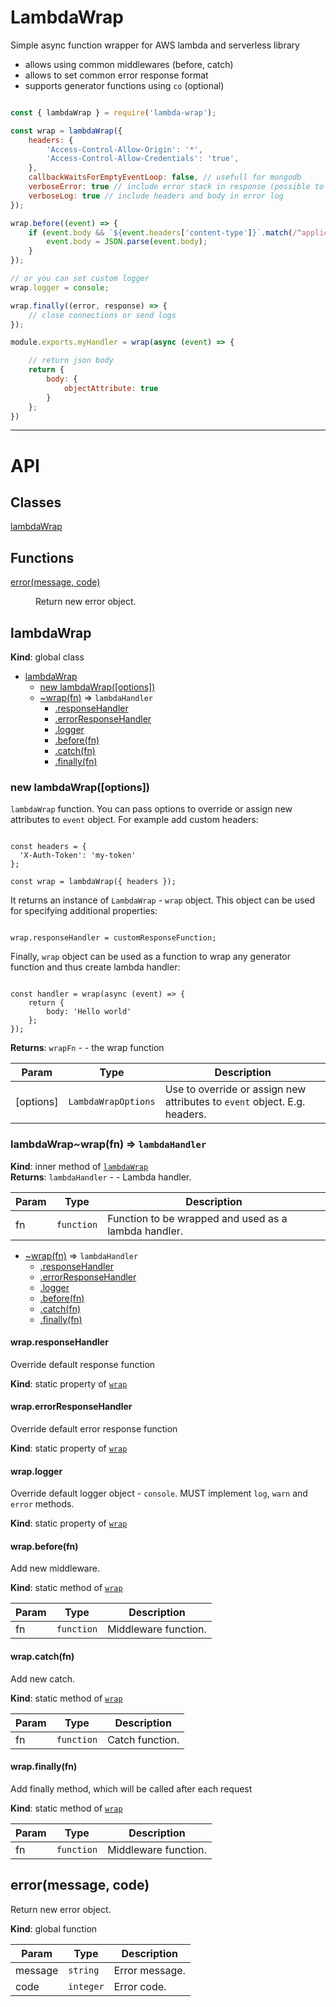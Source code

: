 # LambdaWrap

Simple async function wrapper for AWS lambda and serverless library

- allows using common middlewares (before, catch)
- allows to set common error response format
- supports generator functions using `co` (optional)

```javascript

const { lambdaWrap } = require('lambda-wrap');

const wrap = lambdaWrap({
    headers: {
        'Access-Control-Allow-Origin': '*',
        'Access-Control-Allow-Credentials': 'true',
    },
    callbackWaitsForEmptyEventLoop: false, // usefull for mongodb
    verboseError: true // include error stack in response (possible to )
    verboseLog: true // include headers and body in error log
});

wrap.before((event) => {
    if (event.body && `${event.headers['content-type']}`.match(/^application\/json/)) {
        event.body = JSON.parse(event.body);
    }
});

// or you can set custom logger
wrap.logger = console;

wrap.finally((error, response) => {
    // close connections or send logs
});

module.exports.myHandler = wrap(async (event) => {

    // return json body
    return {
        body: {
            objectAttribute: true
        }
    };
})

```

-----------------

# API
## Classes

<dl>
<dt><a href="#lambdaWrap">lambdaWrap</a></dt>
<dd></dd>
</dl>

## Functions

<dl>
<dt><a href="#error">error(message, code)</a></dt>
<dd><p>Return new error object.</p>
</dd>
</dl>

<a name="lambdaWrap"></a>

## lambdaWrap
**Kind**: global class  

* [lambdaWrap](#lambdaWrap)
    * [new lambdaWrap([options])](#new_lambdaWrap_new)
    * [~wrap(fn)](#lambdaWrap..wrap) ⇒ <code>lambdaHandler</code>
        * [.responseHandler](#lambdaWrap..wrap.responseHandler)
        * [.errorResponseHandler](#lambdaWrap..wrap.errorResponseHandler)
        * [.logger](#lambdaWrap..wrap.logger)
        * [.before(fn)](#lambdaWrap..wrap.before)
        * [.catch(fn)](#lambdaWrap..wrap.catch)
        * [.finally(fn)](#lambdaWrap..wrap.finally)

<a name="new_lambdaWrap_new"></a>

### new lambdaWrap([options])
`lambdaWrap` function. You can pass options to override or assign new
attributes to `event` object. For example add custom headers:

<pre><code>
const headers = {
  'X-Auth-Token': 'my-token'
};

const wrap = lambdaWrap({ headers });
</code></pre>

It returns an instance of `LambdaWrap` - `wrap` object. This object can
be used for specifying additional properties:

<pre><code>
wrap.responseHandler = customResponseFunction;
</code></pre>

Finally, `wrap` object can be used as a function to wrap any generator
function and thus create lambda handler:

<pre><code>
const handler = wrap(async (event) => {
    return {
        body: 'Hello world'
    };
});
</pre></code>

**Returns**: <code>wrapFn</code> - - the wrap function  

| Param | Type | Description |
| --- | --- | --- |
| [options] | <code>LambdaWrapOptions</code> | Use to override or assign new attributes                                to `event` object. E.g. headers. |

<a name="lambdaWrap..wrap"></a>

### lambdaWrap~wrap(fn) ⇒ <code>lambdaHandler</code>
**Kind**: inner method of [<code>lambdaWrap</code>](#lambdaWrap)  
**Returns**: <code>lambdaHandler</code> - - Lambda handler.  

| Param | Type | Description |
| --- | --- | --- |
| fn | <code>function</code> | Function to be wrapped and used as a lambda handler. |


* [~wrap(fn)](#lambdaWrap..wrap) ⇒ <code>lambdaHandler</code>
    * [.responseHandler](#lambdaWrap..wrap.responseHandler)
    * [.errorResponseHandler](#lambdaWrap..wrap.errorResponseHandler)
    * [.logger](#lambdaWrap..wrap.logger)
    * [.before(fn)](#lambdaWrap..wrap.before)
    * [.catch(fn)](#lambdaWrap..wrap.catch)
    * [.finally(fn)](#lambdaWrap..wrap.finally)

<a name="lambdaWrap..wrap.responseHandler"></a>

#### wrap.responseHandler
Override default response function

**Kind**: static property of [<code>wrap</code>](#lambdaWrap..wrap)  
<a name="lambdaWrap..wrap.errorResponseHandler"></a>

#### wrap.errorResponseHandler
Override default error response function

**Kind**: static property of [<code>wrap</code>](#lambdaWrap..wrap)  
<a name="lambdaWrap..wrap.logger"></a>

#### wrap.logger
Override default logger object - `console`.
MUST implement `log`, `warn` and `error` methods.

**Kind**: static property of [<code>wrap</code>](#lambdaWrap..wrap)  
<a name="lambdaWrap..wrap.before"></a>

#### wrap.before(fn)
Add new middleware.

**Kind**: static method of [<code>wrap</code>](#lambdaWrap..wrap)  

| Param | Type | Description |
| --- | --- | --- |
| fn | <code>function</code> | Middleware function. |

<a name="lambdaWrap..wrap.catch"></a>

#### wrap.catch(fn)
Add new catch.

**Kind**: static method of [<code>wrap</code>](#lambdaWrap..wrap)  

| Param | Type | Description |
| --- | --- | --- |
| fn | <code>function</code> | Catch function. |

<a name="lambdaWrap..wrap.finally"></a>

#### wrap.finally(fn)
Add finally method, which will be called after each request

**Kind**: static method of [<code>wrap</code>](#lambdaWrap..wrap)  

| Param | Type | Description |
| --- | --- | --- |
| fn | <code>function</code> | Middleware function. |

<a name="error"></a>

## error(message, code)
Return new error object.

**Kind**: global function  

| Param | Type | Description |
| --- | --- | --- |
| message | <code>string</code> | Error message. |
| code | <code>integer</code> | Error code. |

